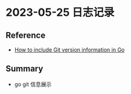# 2023-05-25 日志记录

## Reference
 - [How to include Git version information in Go](https://blog.carlmjohnson.net/post/2023/golang-git-hash-how-to/)

## Summary
- go git 信息展示